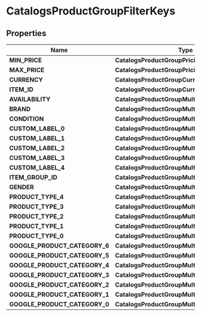 

# CatalogsProductGroupFilterKeys


## Properties

Name | Type | Description | Notes
------------ | ------------- | ------------- | -------------
**MIN_PRICE** | **CatalogsProductGroupPricingCriteria** |  | 
**MAX_PRICE** | **CatalogsProductGroupPricingCriteria** |  | 
**CURRENCY** | **CatalogsProductGroupCurrencyCriteria** |  | 
**ITEM_ID** | **CatalogsProductGroupCurrencyCriteria** |  | 
**AVAILABILITY** | **CatalogsProductGroupMultipleStringCriteria** |  | 
**BRAND** | **CatalogsProductGroupMultipleStringCriteria** |  | 
**CONDITION** | **CatalogsProductGroupMultipleStringCriteria** |  | 
**CUSTOM_LABEL_0** | **CatalogsProductGroupMultipleStringCriteria** |  | 
**CUSTOM_LABEL_1** | **CatalogsProductGroupMultipleStringCriteria** |  | 
**CUSTOM_LABEL_2** | **CatalogsProductGroupMultipleStringCriteria** |  | 
**CUSTOM_LABEL_3** | **CatalogsProductGroupMultipleStringCriteria** |  | 
**CUSTOM_LABEL_4** | **CatalogsProductGroupMultipleStringCriteria** |  | 
**ITEM_GROUP_ID** | **CatalogsProductGroupMultipleStringCriteria** |  | 
**GENDER** | **CatalogsProductGroupMultipleStringCriteria** |  | 
**PRODUCT_TYPE_4** | **CatalogsProductGroupMultipleStringListCriteria** |  | 
**PRODUCT_TYPE_3** | **CatalogsProductGroupMultipleStringListCriteria** |  | 
**PRODUCT_TYPE_2** | **CatalogsProductGroupMultipleStringListCriteria** |  | 
**PRODUCT_TYPE_1** | **CatalogsProductGroupMultipleStringListCriteria** |  | 
**PRODUCT_TYPE_0** | **CatalogsProductGroupMultipleStringListCriteria** |  | 
**GOOGLE_PRODUCT_CATEGORY_6** | **CatalogsProductGroupMultipleStringListCriteria** |  | 
**GOOGLE_PRODUCT_CATEGORY_5** | **CatalogsProductGroupMultipleStringListCriteria** |  | 
**GOOGLE_PRODUCT_CATEGORY_4** | **CatalogsProductGroupMultipleStringListCriteria** |  | 
**GOOGLE_PRODUCT_CATEGORY_3** | **CatalogsProductGroupMultipleStringListCriteria** |  | 
**GOOGLE_PRODUCT_CATEGORY_2** | **CatalogsProductGroupMultipleStringListCriteria** |  | 
**GOOGLE_PRODUCT_CATEGORY_1** | **CatalogsProductGroupMultipleStringListCriteria** |  | 
**GOOGLE_PRODUCT_CATEGORY_0** | **CatalogsProductGroupMultipleStringListCriteria** |  | 




